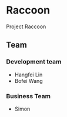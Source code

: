 # Raccoon
Project Raccoon



## Team

### Development team
- Hangfei Lin
- Bofei Wang

### Business Team
- Simon
